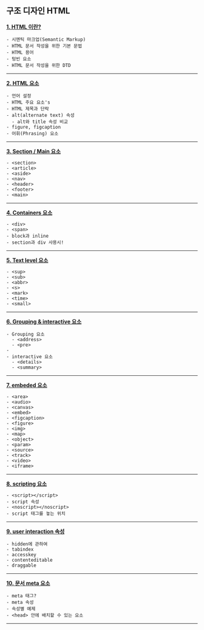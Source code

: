 ## 구조 디자인 HTML

**[1. HTML 이란?](https://github.com/dabin-lee/ddbb/html_design/elementfile/1_HTML_introduce.md)**

    - 시멘틱 마크업(Semantic Markup)
    - HTML 문서 작성을 위한 기본 문법
    - HTML 용어
    - 텅빈 요소
    - HTML 문서 작성을 위한 DTD
---

**[2. HTML 요소](https://github.com/dabin-lee/ddbb/html_design/elementfile/2_HTML_Element.md)**

    - 언어 설정
    - HTML 주요 요소's
    - HTML 제목과 단락
    - alt(alternate text) 속성
      - alt와 title 속성 비교
    - figure, figcaption
    - 어휘(Phrasing) 요소
---

**[3. Section / Main 요소](https://github.com/dabin-lee/ddbb/html_design/elementfile/3_section_main.md)**

    - <section>
    - <article>
    - <aside>
    - <nav>
    - <header>
    - <footer>
    - <main>

---

**[4. Containers 요소](https://github.com/dabin-lee/ddbb/html_design/elementfile/4_containers.md)**

    - <div>
    - <span>
    - block과 inline
    - section과 div 사용시!

---

**[5. Text level 요소](https://github.com/dabin-lee/ddbb/html_design/elementfile/5_textlevel.md)**

    - <sup>
    - <sub>
    - <abbr>
    - <s>
    - <mark>
    - <time>
    - <small>

---

**[6. Grouping & interactive 요소](https://github.com/dabin-lee/ddbb/html_design/elementfile/6_grouping.md)**

    - Grouping 요소
      - <address>
      - <pre>
    -
    - interactive 요소
      - <details>
      - <summary>
---

**[7. embeded 요소](https://github.com/dabin-lee/ddbb/html_design/elementfile/7_Embeded.md)**

    - <area>
    - <audio>
    - <canvas>
    - <embed>
    - <figcaption>
    - <figure>
    - <img>
    - <map>
    - <object>
    - <param>
    - <source>
    - <track>
    - <video>
    - <iframe>
---


**[8. scripting 요소](https://github.com/dabin-lee/ddbb/html_design/elementfile/9_interactive.md)**

    - <script></script>
    - script 속성
    - <noscript></noscript>
    - script 태그를 놓는 위치
---

**[9. user interaction 속성](https://github.com/dabin-lee/ddbb/html_design/elementfile/10_UI.md)**

    - hidden에 관하여
    - tabindex
    - accesskey
    - contenteditable
    - draggable
---

**[10. 문서 meta 요소](https://github.com/dabin-lee/ddbb/html_design/elementfile/10_meta.md)**

    - meta 태그?
    - meta 속성
    - 속성별 예제
    - <head> 안에 배치할 수 있는 요소
---
